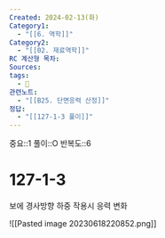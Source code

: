 ```yaml
---
Created: 2024-02-13(화)
Category1:
  - "[[6. 역학]]"
Category2:
  - "[[02. 재료역학]]"
RC 계산형 목차: 
Sources: 
tags:
  - 🧮
관련노트:
  - "[[B25. 단면응력 산정]]"
정답:
  - "[[127-1-3 풀이]]"
---
```

중요::1
풀이::O
반복도::6
#  127-1-3

보에 경사방향 하중 작용시 응력 변화

![[Pasted image 20230618220852.png]]